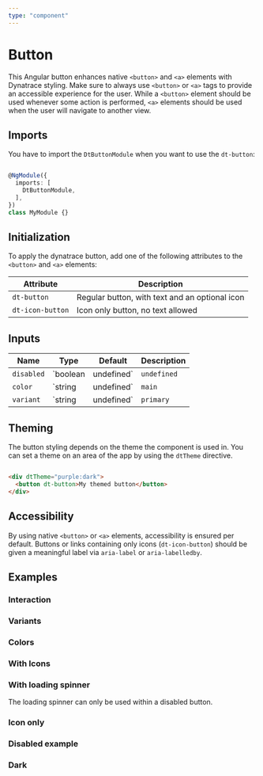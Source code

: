 ```yaml
---
type: "component"
---
```


# Button

<docs-source-example example="DefaultButtonExampleComponent"></docs-source-example>

This Angular button enhances native `<button>` and `<a>` elements with Dynatrace styling. Make sure to always use `<button>` or `<a>` tags to provide an accessible experience for the user. While a `<button>` element should be used whenever some action is performed, `<a>` elements should be used when the user will navigate to another view.

## Imports

You have to import the `DtButtonModule` when you want to use the `dt-button`:

```typescript

@NgModule({
  imports: [
    DtButtonModule,
  ],
})
class MyModule {}

```

## Initialization

To apply the dynatrace button, add one of the following attributes to the `<button>` and `<a>` elements:

| Attribute         | Description                                     |
| ----------------- | ----------------------------------------------- |
| `dt-button`       | Regular button, with text and an optional icon  |
| `dt-icon-button`  | Icon only button, no text allowed               |

## Inputs

| Name | Type | Default | Description |
| --- | --- | --- | --- |
| `disabled` | `boolean | undefined` | `undefined` | Sets disable state if property is set and the value is truthy or undefined |
| `color` | `string | undefined` | `main` | Sets color. Possible options: <ul><li><code>main</code> (default)</li><li><code>warning</code></li><li><code>cta</code></li></ul> |
| `variant` | `string | undefined` | `primary` | Sets variant. Possible options: <ul><li><code>primary</code> (default)</li><li><code>secondary</code></li><li><code>nested</code> Only available for <code>dt-icon-button</code></li></ul> |

## Theming

The button styling depends on the theme the component is used in. You can set a theme on an area of the app by using the `dtTheme` directive.


```html

<div dtTheme="purple:dark">
  <button dt-button>My themed button</button>
</div>

```

## Accessibility

By using native `<button>` or `<a>` elements, accessibility is ensured per default. Buttons or links containing only icons (`dt-icon-button`) should be given a meaningful label via `aria-label` or `aria-labelledby`.

## Examples

### Interaction

<docs-source-example example="InteractionButtonExampleComponent"></docs-source-example>

### Variants

<docs-source-example example="VariantButtonExampleComponent"></docs-source-example>

### Colors

<docs-source-example example="ColorButtonExampleComponent"></docs-source-example>

### With Icons

<docs-source-example example="IconsButtonExampleComponent" fullwidth="true"></docs-source-example>

### With loading spinner

The loading spinner can only be used within a disabled button.

<docs-source-example example="LoadingSpinnerButtonExampleComponent"></docs-source-example>

### Icon only

<docs-source-example example="IconOnlyButtonExampleComponent"></docs-source-example>

### Disabled example

<docs-source-example example="DisabledButtonExampleComponent" fullwidth="true"></docs-source-example>

### Dark

<docs-source-example example="DarkButtonExampleComponent" themedark="true" fullwidth="true"></docs-source-example>
